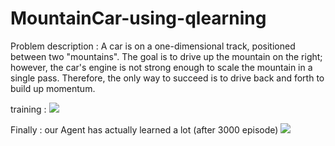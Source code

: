 # MountainCar-using-qlearning

Problem description : 
A car is on a one-dimensional track, positioned between two "mountains". The goal is to drive up the mountain on the right; however, the car's engine is not strong enough to scale the mountain in a single pass. Therefore, the only way to succeed is to drive back and forth to build up momentum.


training : 
![](https://raw.githubusercontent.com/zackq88/MountainCar-using-qlearning-/main/.train.gif)

Finally : our Agent has actually learned a lot (after 3000 episode)
![](https://raw.githubusercontent.com/zackq88/MountainCar-using-qlearning-/main/.solution.gif)
